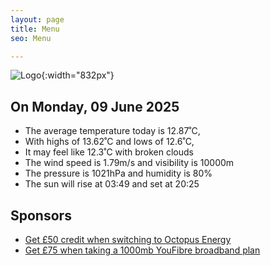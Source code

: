 ```yaml
---
layout: page
title: Menu
seo: Menu

---
```


![Logo](/images/logo.jpg){:width="832px"}

<!-- weather_marker starts -->
## On Monday, 09 June 2025

- The average temperature today is 12.87˚C,
- With highs of 13.62˚C and lows of 12.6˚C,
- It may feel like 12.3˚C with broken clouds
- The wind speed is 1.79m/s and visibility is 10000m
- The pressure is 1021hPa and humidity is 80%
- The sun will rise at 03:49 and set at 20:25

<!-- weather_marker ends -->

## Sponsors

- [Get £50 credit when switching to Octopus Energy](https://bit.ly/3oD1nnS)
- [Get £75 when taking a 1000mb YouFibre broadband plan](https://aklam.io/91zWhU?)
